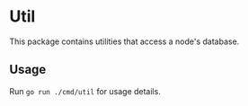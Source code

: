 # Util

This package contains utilities that access a node's database.

## Usage

Run `go run ./cmd/util` for usage details.

